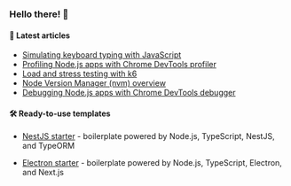 ### Hello there! 👋

#### :memo: Latest articles
<!-- BLOG-POST-LIST:START -->
- [Simulating keyboard typing with JavaScript](https://sevic.dev/notes/simulate-keyboard-typing-javascript/)
- [Profiling Node.js apps with Chrome DevTools profiler](https://sevic.dev/notes/profiling-nodejs-chrome-devtools-profiler/)
- [Load and stress testing with k6](https://sevic.dev/notes/load-stress-testing-k6/)
- [Node Version Manager &lpar;nvm&rpar; overview](https://sevic.dev/notes/node-version-manager-nvm/)
- [Debugging Node.js apps with Chrome DevTools debugger](https://sevic.dev/notes/debugging-nodejs-chrome-devtools/)
<!-- BLOG-POST-LIST:END -->

#### 🛠️ Ready-to-use templates
- [NestJS starter](https://sevic.dev/nestjs-starter?ref=github) - boilerplate powered by Node.js, TypeScript, NestJS, and TypeORM

- [Electron starter](https://sevic.dev/electron-starter?ref=github) - boilerplate powered by Node.js, TypeScript, Electron, and Next.js
